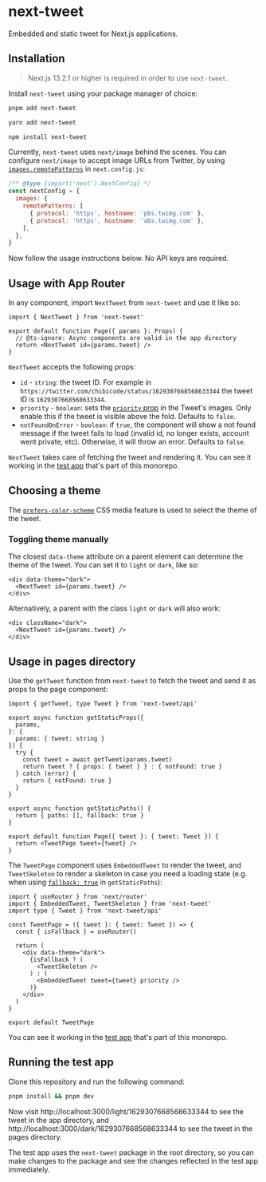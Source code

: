 # next-tweet

Embedded and static tweet for Next.js applications.

## Installation

> Next.js 13.2.1 or higher is required in order to use `next-tweet`.

Install `next-tweet` using your package manager of choice:

```bash
pnpm add next-tweet
```

```bash
yarn add next-tweet
```

```bash
npm install next-tweet
```

Currently, `next-tweet` uses `next/image` behind the scenes. You can configure `next/image` to accept image URLs from Twitter, by using [`images.remotePatterns`](https://nextjs.org/docs/api-reference/next/image#remote-patterns) in `next.config.js`:

```js
/** @type {import('next').NextConfig} */
const nextConfig = {
  images: {
    remotePatterns: [
      { protocol: 'https', hostname: 'pbs.twimg.com' },
      { protocol: 'https', hostname: 'abs.twimg.com' },
    ],
  },
}
```

Now follow the usage instructions below. No API keys are required.

## Usage with App Router

In any component, import `NextTweet` from `next-tweet` and use it like so:

```tsx
import { NextTweet } from 'next-tweet'

export default function Page({ params }: Props) {
  // @ts-ignore: Async components are valid in the app directory
  return <NextTweet id={params.tweet} />
}
```

`NextTweet` accepts the following props:

- `id` - `string`: the tweet ID. For example in `https://twitter.com/chibicode/status/1629307668568633344` the tweet ID is `1629307668568633344`.
- `priority` - `boolean`: sets the [`priority` prop](https://nextjs.org/docs/basic-features/image-optimization#priority) in the Tweet's images. Only enable this if the tweet is visible above the fold. Defaults to `false`.
- `notFoundOnError` - `boolean`: if `true`, the component will show a not found message if the tweet fails to load (invalid id, no longer exists, account went private, etc). Otherwise, it will throw an error. Defaults to `false`.

`NextTweet` takes care of fetching the tweet and rendering it. You can see it working in the [test app](/apps/test-app/app/light/[tweet]/page.tsx) that's part of this monorepo.

## Choosing a theme

The [`prefers-color-scheme`](https://developer.mozilla.org/en-US/docs/Web/CSS/@media/prefers-color-scheme) CSS media feature is used to select the theme of the tweet.

### Toggling theme manually

The closest `data-theme` attribute on a parent element can determine the theme of the tweet. You can set it to `light` or `dark`, like so:

```tsx
<div data-theme="dark">
  <NextTweet id={params.tweet} />
</div>
```

Alternatively, a parent with the class `light` or `dark` will also work:

```tsx
<div className="dark">
  <NextTweet id={params.tweet} />
</div>
```

## Usage in pages directory

Use the `getTweet` function from `next-tweet` to fetch the tweet and send it as props to the page component:

```tsx
import { getTweet, type Tweet } from 'next-tweet/api'

export async function getStaticProps({
  params,
}: {
  params: { tweet: string }
}) {
  try {
    const tweet = await getTweet(params.tweet)
    return tweet ? { props: { tweet } } : { notFound: true }
  } catch (error) {
    return { notFound: true }
  }
}

export async function getStaticPaths() {
  return { paths: [], fallback: true }
}

export default function Page({ tweet }: { tweet: Tweet }) {
  return <TweetPage tweet={tweet} />
}
```

The `TweetPage` component uses `EmbeddedTweet` to render the tweet, and `TweetSkeleton` to render a skeleton in case you need a loading state (e.g. when using [`fallback: true`](https://nextjs.org/docs/api-reference/data-fetching/get-static-paths#fallback-true) in `getStaticPaths`):

```tsx
import { useRouter } from 'next/router'
import { EmbeddedTweet, TweetSkeleton } from 'next-tweet'
import type { Tweet } from 'next-tweet/api'

const TweetPage = ({ tweet }: { tweet: Tweet }) => {
  const { isFallback } = useRouter()

  return (
    <div data-theme="dark">
      {isFallback ? (
        <TweetSkeleton />
      ) : (
        <EmbeddedTweet tweet={tweet} priority />
      )}
    </div>
  )
}

export default TweetPage
```

You can see it working in the [test app](/apps/test-app/pages/dark/[tweet].tsx) that's part of this monorepo.

## Running the test app

Clone this repository and run the following command:

```bash
pnpm install && pnpm dev
```

Now visit http://localhost:3000/light/1629307668568633344 to see the tweet in the app directory, and http://localhost:3000/dark/1629307668568633344 to see the tweet in the pages directory.

The test app uses the `next-tweet` package in the root directory, so you can make changes to the package and see the changes reflected in the test app immediately.
